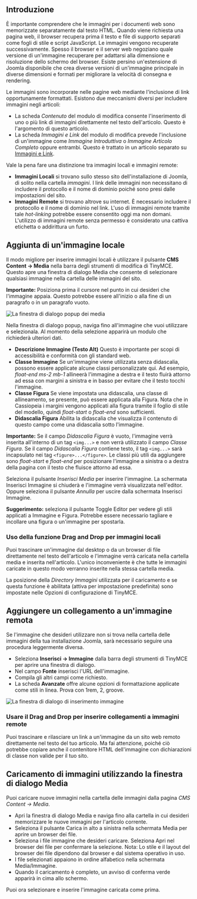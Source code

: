 <!-- Filename: Adding_an_image_to_an_article / Display title: Articolo: Modifica - Immagini  -->

## Introduzione

È importante comprendere che le immagini per i documenti web sono memorizzate separatamente dal testo HTML. Quando viene richiesta una pagina web, il browser recupera prima il testo e file di supporto separati come fogli di stile e script JavaScript. Le immagini vengono recuperate successivamente. Spesso il browser e il server web negoziano quale versione di un'immagine recuperare per adattarsi alla dimensione e risoluzione dello schermo del browser. Esiste persino un'estensione di Joomla disponibile che crea diverse versioni di un'immagine principale in diverse dimensioni e formati per migliorare la velocità di consegna e rendering.

Le immagini sono incorporate nelle pagine web mediante l'inclusione di link opportunamente formattati. Esistono due meccanismi diversi per includere immagini negli articoli:

- La scheda *Contenuto* del modulo di modifica consente l'inserimento di uno o più link di immagini direttamente nel testo dell'articolo. Questo è l'argomento di questo articolo.
- La scheda *Immagini e Link* del modulo di modifica prevede l'inclusione di un'immagine come *Immagine Introduttiva* o *Immagine Articolo Completo* oppure entrambi. Questo è trattato in un articolo separato su [Immagini e Link](jdocmanual?article=user/articles/article-images-and-links).

Vale la pena fare una distinzione tra immagini locali e immagini remote:

- **Immagini Locali** si trovano sullo stesso sito dell'installazione di Joomla, di solito nella cartella *immagini*. I link delle immagini non necessitano di includere il protocollo e il nome di dominio poiché sono presi dalle impostazioni del sito.
- **Immagini Remote** si trovano altrove su internet. È necessario includere il protocollo e il nome di dominio nel link. L'uso di immagini remote tramite tale *hot-linking* potrebbe essere consentito oggi ma non domani. L'utilizzo di immagini remote senza permesso è considerato una cattiva etichetta o addirittura un furto.

## Aggiunta di un'immagine locale

Il modo migliore per inserire immagini locali è utilizzare il pulsante **CMS Content → Media** nella barra degli strumenti di modifica di TinyMCE. Questo apre una finestra di dialogo Media che consente di selezionare qualsiasi immagine nella cartella delle immagini del sito.

**Importante:** Posiziona prima il cursore nel punto in cui desideri che l'immagine appaia. Questo potrebbe essere all'inizio o alla fine di un paragrafo o in un paragrafo vuoto.

![La finestra di dialogo popup dei media](../../../en/images/articles/articles-edit-images-media.png)

Nella finestra di dialogo popup, naviga fino all'immagine che vuoi utilizzare e selezionala. Al momento della selezione apparirà un modulo che richiederà ulteriori dati.

- **Descrizione Immagine (Testo Alt)** Questo è importante per scopi di accessibilità e conformità con gli standard web.
- **Classe Immagine** Se un'immagine viene utilizzata senza didascalia, possono essere applicate alcune classi personalizzate qui. Ad esempio, *float-end ms-2 mb-1* allineerà l'immagine a destra e il testo fluirà attorno ad essa con margini a sinistra e in basso per evitare che il testo tocchi l'immagine.
- **Classe Figura** Se viene impostata una didascalia, una classe di allineamento, se presente, può essere applicata alla Figura. Nota che in Cassiopeia i margini vengono applicati alla figura tramite il foglio di stile del modello, quindi *float-start* o *float-end* sono sufficienti.
- **Didascalia Figura** Abilita la didascalia che visualizza il contenuto di questo campo come una didascalia sotto l'immagine.

**Importante:** Se il campo *Didascalia Figura* è vuoto, l'immagine verrà inserita all'interno di un tag `<img...>` e non verrà utilizzato il campo *Classe Figura*. Se il campo *Didascalia Figura* contiene testo, il tag `<img...>` sarà incapsulato nei tag `<figure>...</figure>`. Le classi più utili da aggiungere sono *float-start* e *float-end* per posizionare l'immagine a sinistra o a destra della pagina con il testo che fluisce attorno ad essa.

Seleziona il pulsante *Inserisci Media* per inserire l'immagine. La schermata Inserisci Immagine si chiuderà e l'immagine verrà visualizzata nell'editor. Oppure seleziona il pulsante *Annulla* per uscire dalla schermata Inserisci Immagine.

**Suggerimento:** seleziona il pulsante Toggle Editor per vedere gli stili applicati a Immagine e Figura. Potrebbe essere necessario tagliare e incollare una figura o un'immagine per spostarla.

### Uso della funzione Drag and Drop per immagini locali

Puoi trascinare un'immagine dal desktop o da un browser di file direttamente nel testo dell'articolo e l'immagine verrà caricata nella cartella media e inserita nell'articolo. L'unico inconveniente è che tutte le immagini caricate in questo modo verranno inserite nella stessa cartella media.

La posizione della *Directory Immagini* utilizzata per il caricamento e se questa funzione è abilitata (attiva per impostazione predefinita) sono impostate nelle Opzioni di configurazione di TinyMCE.

## Aggiungere un collegamento a un'immagine remota

Se l'immagine che desideri utilizzare non si trova nella cartella delle immagini della tua installazione Joomla, sarà necessario seguire una procedura leggermente diversa.

- Seleziona **Inserisci → Immagine** dalla barra degli strumenti di TinyMCE per aprire una finestra di dialogo.
- Nel campo **Fonte** inserisci l'URL dell'immagine.
- Compila gli altri campi come richiesto.
- La scheda **Avanzate** offre alcune opzioni di formattazione applicate come stili in linea. Prova con 1rem, 2, groove.

![La finestra di dialogo di inserimento immagine](../../../en/images/articles/articles-edit-images-external-image.png)

### Usare il Drag and Drop per inserire collegamenti a immagini remote

Puoi trascinare e rilasciare un link a un'immagine da un sito web remoto direttamente nel testo del tuo articolo. Ma fai attenzione, poiché ciò potrebbe copiare anche il contenitore HTML dell'immagine con dichiarazioni di classe non valide per il tuo sito.

## Caricamento di immagini utilizzando la finestra di dialogo Media

Puoi caricare nuove immagini nella cartella delle immagini dalla pagina 
*CMS Content -> Media*.

- Apri la finestra di dialogo Media e naviga fino alla cartella in cui desideri
  memorizzare le nuove immagini per l'articolo corrente.
- Seleziona il pulsante Carica in alto a sinistra nella schermata Media per aprire un
  browser dei file.
- Seleziona i file immagine che desideri caricare. Seleziona Apri nel browser
  dei file per confermare la selezione. Nota: Lo stile e il layout del browser
  dei file dipendono dal browser e dal sistema operativo in uso.
- I file selezionati appaiono in ordine alfabetico nella schermata Media/Immagine.
- Quando il caricamento è completo, un avviso di conferma verde apparirà in
  cima allo schermo.

Puoi ora selezionare e inserire l'immagine caricata come prima.

